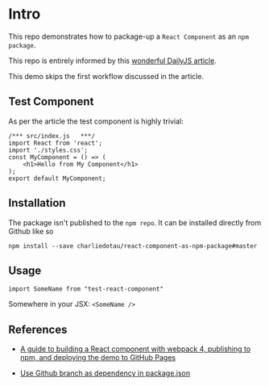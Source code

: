 # Intro

This repo demonstrates how to package-up a `React Component` as an `npm package`.  

This repo is entirely informed by this [wonderful DailyJS article](https://medium.com/dailyjs/building-a-react-component-with-webpack-publish-to-npm-deploy-to-github-guide-6927f60b3220).

This demo skips the first workflow discussed in the article.

## Test Component

As per the article the test component is highly trivial:

    /*** src/index.js   ***/
    import React from 'react';
    import './styles.css';
    const MyComponent = () => (
        <h1>Hello from My Component</h1>
    );
    export default MyComponent;

## Installation

The package isn't published to the `npm repo`. It can be installed directly from Github like so

`npm install --save charliedotau/react-component-as-npm-package#master`

## Usage

`import SomeName from "test-react-component"`

Somewhere in your JSX:
`<SomeName />`


## References

* [A guide to building a React component with webpack 4, publishing to npm, and deploying the demo to GitHub Pages](https://medium.com/dailyjs/building-a-react-component-with-webpack-publish-to-npm-deploy-to-github-guide-6927f60b3220)

* [Use Github branch as dependency in package.json](https://medium.com/@jonchurch/use-github-branch-as-dependency-in-package-json-5eb609c81f1a)

